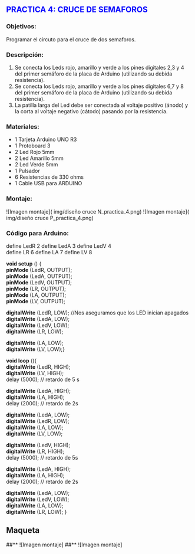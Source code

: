 ## <span style="color:blue;">  **PRACTICA 4: CRUCE DE SEMAFOROS**</span>

### **Objetivos:**
Programar el circuto para el cruce de dos semaforos.

### **Descripción:**
1.	Se conecta los Leds rojo, amarillo y verde a los pines digitales 2,3 y 4 del primer semáforo de la placa de Arduino (utilizando su debida resistencia). 
2.	Se conecta los Leds rojo, amarillo y verde a los pines digitales 6,7 y 8 del primer semáforo de la placa de Arduino (utilizando su debida resistencia).
3.	La patilla larga del Led debe ser conectada al voltaje positivo (ánodo) y la corta al voltaje negativo (cátodo) pasando por la resistencia. 

### **Materiales:**
-	1 Tarjeta Arduino UNO R3 
-	1 Protoboard 3
-	2 Led Rojo 5mm 
-	2 Led Amarillo 5mm 
-	2 Led Verde 5mm 
-	1 Pulsador 
-	6 Resistencias de 330 ohms  
-	1 Cable USB para ARDUINO </li>
### **Montaje:**
![Imagen montaje]( img/diseño  cruce N_practica_4.png)
![Imagen montaje]( img/diseño  cruce P_practica_4.png)

### **Código para Arduino:**

define LedR 2	        define LedA 3	     define LedV 4    
define LR 6	        define LA 7	      define LV 8     

**void setup** () {   
  **pinMode** (LedR, OUTPUT);    
  **pinMode** (LedA, OUTPUT);     
  **pinMode** (LedV, OUTPUT);    
  **pinMode** (LR, OUTPUT);    
  **pinMode** (LA, OUTPUT);   
  **pinMode** (LV, OUTPUT);    
   
  **digitalWrite** (LedR, LOW); //Nos aseguramos que los LED inician apagados   
  **digitalWrite** (LedA, LOW);    
  **digitalWrite** (LedV, LOW);    
  **digitalWrite** (LR, LOW);    

  **digitalWrite** (LA, LOW);    
  **digitalWrite** (LV, LOW);}    

**void loop** (){    
  **digitalWrite** (LedR, HIGH);    
  **digitalWrite** (LV, HIGH);   
  delay (5000); // retardo de 5 s     
  
  **digitalWrite** (LedA, HIGH);     
  **digitalWrite** (LA, HIGH);    
  delay (2000); // retardo de 2s    
    
  **digitalWrite** (LedA, LOW);    
  **digitalWrite** (LedR, LOW);         
  **digitalWrite** (LA, LOW);    
  **digitalWrite** (LV, LOW);    
  
  **digitalWrite** (LedV, HIGH);    
  **digitalWrite** (LR, HIGH);    
  delay (5000); // retardo de 5s    
  
  **digitalWrite** (LedA, HIGH);    
  **digitalWrite** (LA, HIGH);    
  delay (2000); // retardo de 2s    

  **digitalWrite** (LedA, LOW);     
  **digitalWrite** (LedV, LOW);    
  **digitalWrite** (LA, LOW);    
  **digitalWrite** (LR, LOW); }   
  
## **Maqueta**
##**  ![Imagen montaje]
##**  ![Imagen montaje]
